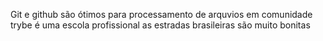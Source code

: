 Git e github são ótimos para processamento de arquvios em comunidade
trybe é uma escola profissional
as estradas brasileiras são muito bonitas